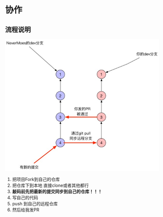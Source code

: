 # 协作

## 流程说明

![协作流程](media/%E5%8D%8F%E4%BD%9C%E6%B5%81%E7%A8%8B.jpg)


1. 把项目Fork到自己的仓库
2. 把仓库下到本地  直接clone或者其他都行
3. **敲码前先把最新的提交同步到自己的仓库！！！**
3. 写自己的代码
4. push 到自己的远程仓库
5. 然后给我发PR

